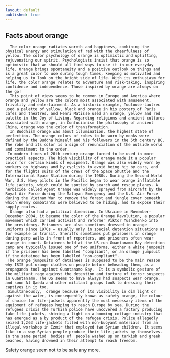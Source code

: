 ```yaml
---
layout: default
published: true
---
```



## Facts about orange


      The color orange radiates warmth and happiness, combining the physical energy and stimulation of red with the cheerfulness of yellow. The color psychology of orange is optimistic and uplifting, rejuvenating our spirit. Psychologists insist that orange is so optimistic that we should all find ways to use it in our everyday life. Orange brings spontaneity and a positive outlook on things and is a great color to use during tough times, keeping us motivated and helping us to look on the bright side of life. With its enthusiasm for life, the color orange relates to adventure and risk-taking, inspiring confidence and independence. Those inspired by orange are always on the go!
      This point of views seems to be common in Europe and America where orange and yellow are the colors most associated with amusement, frivolity and entertainment. As a historic example, Toulouse-Lautrec used a palette of yellow, black and orange in his posters of Paris cafes and theatres, and Henri Matisse used an orange, yellow and red palette in the Joy of Living. Regarding religions and ancient cultures assosiated with orange, in Confucianism the philosophy of ancient China, orange was the color of transformation.     
      In Buddhism orange was about illumination, the highest state of perfection. The orange colors of robes to be worn by monks were defined by the Buddha himself and his followers in the 5th century BC. The robe and its color is a sign of renunciation of the outside world and commitment to the order. 
     In modern times of 20th century orange turned to be used in more practical aspects. The high visibility of orange made it a popular color for certain kinds of equipment. Orange was also widely worn by workers on highways and by cyclists to avoid being hit by cars, and for the flights suits of the crews of the Space Shuttle and the International Space Station during the 1980s. During the Second World War, U.S. Navy pilots in the Pacific began to wear orange inflatable life jackets, which could be spotted by search and rescue planes. A herbicide called Agent Orange was widely sprayed from aircraft by the Royal Air Force during the Malayan Emergency and the U.S. Air Force during the Vietnam War to remove the forest and jungle cover beneath which enemy combatants were believed to be hiding, and to expose their supply routes. 
      Orange also had a political dimension. In Ukraine in November–December 2004, it became the color of the Orange Revolution, a popular movement which carried activist and reformer Viktor Yushchenko into the presidency. Prisoners are also sometimes dressed in orange uniforms since 1970s — usually only in special detention situations as for example in transit. Sheriffs sometimes put prisoners in orange during perp walks in front of reporters, and prisoners often wear orange in court. Detainees held at the US-run Guantanamo Bay detention camp are typically issued one of two uniforms, either a white jumpsuit if the prisoner has been labelled "compliant", or an orange jumpsuit if the detainee has been labelled "non-compliant".      
     The orange jumpsuits of detainees is supposed to be the main reason why ISIS put orange clothes on people before beheading them, as a propaganda tool against Guantanamo Bay.  It is a symbolic gesture of the militant rage against the detention and torture of terror suspects in Guantanamo. The US seems to have always had suspects wear orange, and soon Al Qaeda and other militant groups took to dressing their captives in it too. 
     Simultaneously,  orange because of its visibility in dim light or against the water, is consequently known as safety orange, the colour of choice for life-jackets apparently the most necessary items of the equipment of refugees hoping to reach Europe by sea. During the refugees crisis the Turkish police have uncovered a factory producing fake life-jackets, shining a light on a booming cottage industry that has emerged as a by product of the refugee crisis. Police allegedly seized 1,263 life-jackets filled with non-buoyant materials from an illegal workshop in Izmir that employed two Syrian children. It seems like in a way Syrian people produce their life-jackets by themselves. In the same period  bodies of  people washed up on turkish and greek beaches, having drowned in their attempt to reach freedom. 

Safety orange seem not to be safe any more.
